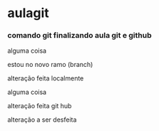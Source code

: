 # aulagit
### comando git finalizando aula git e github

alguma coisa 




estou no novo ramo (branch)

alteração feita localmente

alguma coisa 


alteração   feita git hub


alteração a ser desfeita 